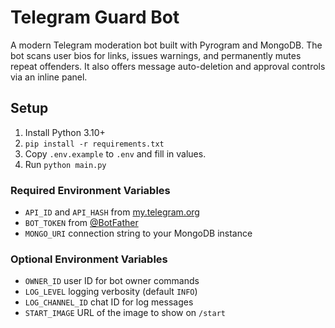 # Telegram Guard Bot

A modern Telegram moderation bot built with Pyrogram and MongoDB. The bot scans user bios for links, issues warnings, and permanently mutes repeat offenders. It also offers message auto-deletion and approval controls via an inline panel.

## Setup
1. Install Python 3.10+
2. `pip install -r requirements.txt`
3. Copy `.env.example` to `.env` and fill in values.
4. Run `python main.py`

### Required Environment Variables

- `API_ID` and `API_HASH` from [my.telegram.org](https://my.telegram.org)
- `BOT_TOKEN` from [@BotFather](https://t.me/BotFather)
- `MONGO_URI` connection string to your MongoDB instance

### Optional Environment Variables

- `OWNER_ID` user ID for bot owner commands
- `LOG_LEVEL` logging verbosity (default `INFO`)
- `LOG_CHANNEL_ID` chat ID for log messages
- `START_IMAGE` URL of the image to show on `/start`
